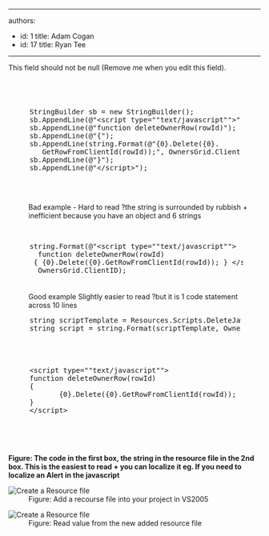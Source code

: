 

---
authors:
  - id: 1
    title: Adam Cogan
  - id: 17
    title: Ryan Tee
---




<span class='intro'> This field should not be null (Remove me when you edit this field). </span>

<h2>&#160;</h2>
<dl class="badCode">
<dt style="width&#58;92.31%;height&#58;190px;"><pre>     StringBuilder sb = new StringBuilder();<br>     sb.AppendLine(@&quot;&lt;script type=&quot;&quot;text/javascript&quot;&quot;&gt;&quot;);<br>     sb.AppendLine(@&quot;function deleteOwnerRow(rowId)&quot;);<br>     sb.AppendLine(@&quot;&#123;&quot;);<br>     sb.AppendLine(string.Format(@&quot;&#123;0&#125;.Delete(&#123;0&#125;.<br>        GetRowFromClientId(rowId));&quot;, OwnersGrid.ClientID));<br>     sb.AppendLine(@&quot;&#125;&quot;);<br>     sb.AppendLine(@&quot;&lt;/script&gt;&quot;); </pre>
<dd>Bad example - Hard to read ?the string is surrounded by rubbish + inefficient because you have an object and 6 strings</dd></dl>
<p>&#160;</p>
<dl class="goodCode">
<dt style="width&#58;93.08%;height&#58;100px;"><pre>     string.Format(@&quot;&lt;script type=&quot;&quot;text/javascript&quot;&quot;&gt;                  <br>       function deleteOwnerRow(rowId)                    <br>      &#123; &#123;0&#125;.Delete(&#123;0&#125;.GetRowFromClientId(rowId)); &#125; &lt;/script&gt; &quot;, <br>       OwnersGrid.ClientID);                                    </pre>
<dd>Good example Slightly easier to read ?but it is 1 code statement across 10 lines</dd></dl>
<dl class="goodCode">
<dt style="width&#58;92.33%;height&#58;86px;"><pre>     string scriptTemplate = Resources.Scripts.DeleteJavascript;<br>     string script = string.Format(scriptTemplate, OwnersGrid.ClientID); </pre></dt></dl>
<dl class="goodCode">
<dt style="width&#58;91.4%;height&#58;161px;"><pre>     &lt;script type=&quot;&quot;text/javascript&quot;&quot;&gt;<br>     function deleteOwnerRow(rowId)<br>     &#123;<br>            &#123;0&#125;.Delete(&#123;0&#125;.GetRowFromClientId(rowId));<br>     &#125;<br>     &lt;/script&gt; </pre></dt></dl>
<p><b>Figure&#58; The code in the first box, the string in the resource file in the 2nd box. This is the easiest to read + you can localize it eg. If you need to localize an Alert in the javascript</b><br></p>
<dl class="image">
<dt><img style="border-right&#58;0px solid;border-top&#58;0px solid;border-left&#58;0px solid;border-bottom&#58;0px solid;" alt="Create a Resource file" src="/Standards/SoftwareDevelopment/RulesToBetterDotNETProjects/PublishingImages/CreateResource_small.jpg" border="0" /> </dt>
<dd>Figure&#58; Add a recourse file into your project in VS2005</dd></dl>
<dl class="image">
<dt><img style="border-right&#58;0px solid;border-top&#58;0px solid;border-left&#58;0px solid;border-bottom&#58;0px solid;" alt="Create a Resource file" src="/Standards/SoftwareDevelopment/RulesToBetterDotNETProjects/PublishingImages/ReadResource_small.jpg" border="0" /> </dt>
<dd>Figure&#58; Read value from the new added resource file</dd></dl>


